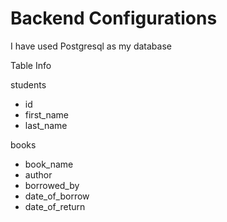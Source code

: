 # Backend Configurations

I have used Postgresql as my database

Table Info

students
  - id
  - first_name
  - last_name

books
  - book_name
  - author
  - borrowed_by
  - date_of_borrow
  - date_of_return
